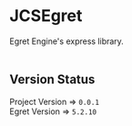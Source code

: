 # JCSEgret #

Egret Engine's express library. <br/><br/>


## Version Status ##
Project Version => `0.0.1`
<br/>
Egret Version => `5.2.10`
<br/>
